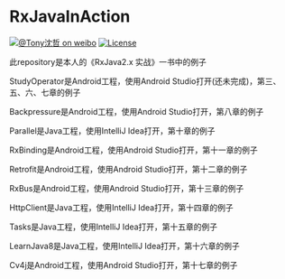 # RxJavaInAction

[![@Tony沈哲 on weibo](https://img.shields.io/badge/weibo-%40Tony%E6%B2%88%E5%93%B2-blue.svg)](http://www.weibo.com/fengzhizi715)
[![License](https://img.shields.io/badge/license-Apache%202-lightgrey.svg)](https://www.apache.org/licenses/LICENSE-2.0.html)

此repository是本人的《RxJava2.x 实战》一书中的例子

StudyOperator是Android工程，使用Android Studio打开(还未完成)，第三、五、六、七章的例子

Backpressure是Android工程，使用Android Studio打开，第八章的例子

Parallel是Java工程，使用IntelliJ Idea打开，第十章的例子

RxBinding是Android工程，使用Android Studio打开，第十一章的例子

Retrofit是Android工程，使用Android Studio打开，第十二章的例子

RxBus是Android工程，使用Android Studio打开，第十三章的例子

HttpClient是Java工程，使用IntelliJ Idea打开，第十四章的例子

Tasks是Java工程，使用IntelliJ Idea打开，第十五章的例子

LearnJava8是Java工程，使用IntelliJ Idea打开，第十六章的例子

Cv4j是Android工程，使用Android Studio打开，第十七章的例子




